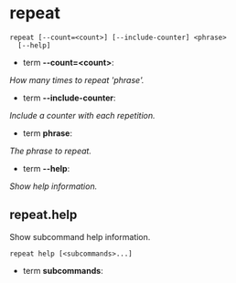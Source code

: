 # repeat

<!-- Generated by swift-argument-parser -->

```
repeat [--count=<count>] [--include-counter] <phrase>
  [--help]
```

- term **--count=\<count\>**:

*How many times to repeat 'phrase'.*


- term **--include-counter**:

*Include a counter with each repetition.*


- term **phrase**:

*The phrase to repeat.*


- term **--help**:

*Show help information.*


## repeat.help

Show subcommand help information.

```
repeat help [<subcommands>...]
```

- term **subcommands**:





